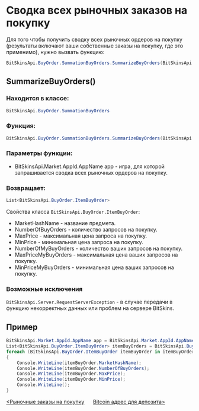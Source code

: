 ﻿# Сводка всех рыночных заказов на покупку

Для того чтобы получить сводку всех рыночных ордеров на покупку (результаты включают ваши собственные заказы на покупку, где это применимо), нужно вызвать функцию:

```csharp
BitSkinsApi.BuyOrder.SummationBuyOrders.SummarizeBuyOrders(BitSkinsApi.Market.AppId.AppName app);
```

## SummarizeBuyOrders()

### Находится в классе:

```csharp
BitSkinsApi.BuyOrder.SummationBuyOrders
```

### Функция:

```csharp
BitSkinsApi.BuyOrder.SummationBuyOrders.SummarizeBuyOrders(BitSkinsApi.Market.AppId.AppName app);
```

### Параметры функции:

* BitSkinsApi.Market.AppId.AppName app - игра, для которой запрашивается сводка всех рыночных ордеров на покупку.

### Возвращает:

```csharp
List<BitSkinsApi.BuyOrder.ItemBuyOrder>
```

Свойства класса ```BitSkinsApi.BuyOrder.ItemBuyOrder```:
* MarketHashName - название предмета.
* NumberOfBuyOrders - количество запросов на покупку.
* MaxPrice - максимальная цена запроса на покупку.
* MinPrice - минимальная цена запроса на покупку.
* NumberOfMyBuyOrders - количество ваших запросов на покупку.
* MaxPriceMyBuyOrders - максимальная цена ваших запросов на покупку.
* MinPriceMyBuyOrders - минимальная цена ваших запросов на покупку.

### Возможные исключения
```BitSkinsApi.Server.RequestServerException``` - в случае передачи в функцию некорректных данных или проблем на сервере BitSkins.

## Пример

```csharp
BitSkinsApi.Market.AppId.AppName app = BitSkinsApi.Market.AppId.AppName.CounterStrikGlobalOffensive;
List<BitSkinsApi.BuyOrder.ItemBuyOrder> itemBuyOrders = BitSkinsApi.BuyOrder.SummationBuyOrders.SummarizeBuyOrders(app);
foreach (BitSkinsApi.BuyOrder.ItemBuyOrder itemBuyOrder in itemBuyOrders)
{
    Console.WriteLine(itemBuyOrder.MarketHashName);
    Console.WriteLine(itemBuyOrder.NumberOfBuyOrders);
    Console.WriteLine(itemBuyOrder.MaxPrice);
    Console.WriteLine(itemBuyOrder.MinPrice);
    Console.WriteLine();
}
```

[<Рыночные заказы на покупку](https://github.com/Captious99/BitSkinsApi/blob/master/docs/ru/buy_order/market_buy_orders.md) &nbsp;&nbsp;&nbsp;&nbsp; [Bitcoin адрес для депозита>](https://github.com/Captious99/BitSkinsApi/blob/master/docs/ru/crypto/bitcoin_deposit_address.md)